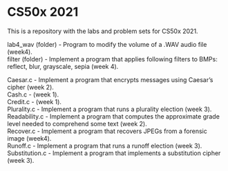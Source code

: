 # CS50x 2021
This is a repository with the labs and problem sets for CS50x 2021.

lab4_wav (folder) - Program to modify the volume of a .WAV audio file (week4).<br>
filter (folder) - Implement a program that applies following filters to BMPs: reflect, blur, grayscale, sepia (week 4).<br>

Caesar.c - Implement a program that encrypts messages using Caesar’s cipher (week 2).<br>
Cash.c - (week 1).<br>
Credit.c - (week 1).<br>
Plurality.c - Implement a program that runs a plurality election (week 3).<br>
Readability.c - Implement a program that computes the approximate grade level needed to comprehend some text (week 2).<br>
Recover.c - Implement a program that recovers JPEGs from a forensic image (week4).<br>
Runoff.c - Implement a program that runs a runoff election (week 3).<br>
Substitution.c - Implement a program that implements a substitution cipher (week 3).




